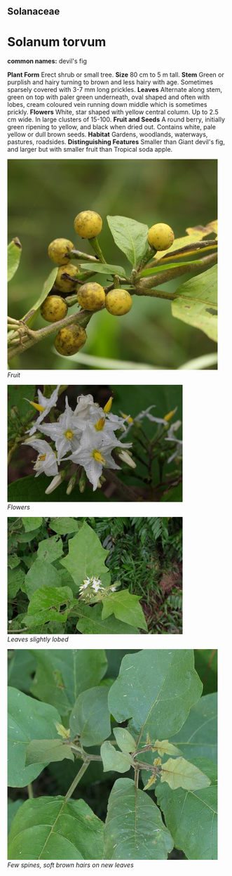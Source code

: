 ## Solanaceae
# Solanum torvum
**common names:** devil's fig

**Plant Form** Erect shrub or small tree. **Size** 80 cm to 5 m tall. **Stem** Green or purplish and hairy turning to brown and less hairy with age. Sometimes sparsely covered with 3-7 mm long prickles. **Leaves** Alternate along stem, green on top with paler green underneath, oval shaped and often with lobes, cream coloured vein running down middle which is sometimes prickly. **Flowers** White, star shaped with yellow central column. Up to 2.5 cm wide. In large clusters of 15-100. **Fruit and Seeds** A round berry, initially green ripening to yellow, and black when dried out. Contains white, pale yellow or dull brown seeds. **Habitat** Gardens, woodlands, waterways, pastures, roadsides. **Distinguishing Features** Smaller than Giant devil's fig, and larger but with smaller fruit than Tropical soda apple.


![Fruit](88184_P1233750.jpg)  
 *Fruit* 

![Flowers](7078_IMGP5456.jpg)  
 *Flowers* 

![Leaves slightly lobed](7076_IMGP5454.jpg)  
 *Leaves slightly lobed* 

![Few spines, soft brown hairs on new leaves](89059_P1222137.jpg)  
 *Few spines, soft brown hairs on new leaves* 

